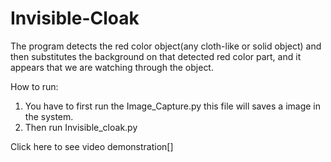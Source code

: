 # Invisible-Cloak

The program detects the red color object(any cloth-like or solid object) and then substitutes the background on that detected red color part, and it appears that we are watching through the object.

How to run: 
1. You have to first run the Image_Capture.py this file will saves a image in the system.
2. Then run Invisible_cloak.py 

Click here to see video demonstration[]

